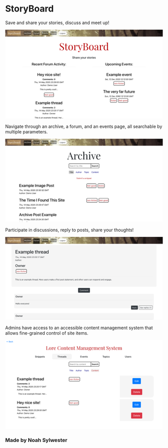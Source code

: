 # StoryBoard
Save and share your stories, discuss and meet up!

![splash image](./README_images/splash.png)

Navigate through an archive, a forum, and an events page, all searchable by multiple parameters.

![archive image](./README_images/archive.png)

Participate in discussions, reply to posts, share your thoughts!

![thread image](./README_images/thread.png)

Admins have access to an accessible content management system that allows fine-grained control of site items.

![cms image](./README_images/cms.png)

### Made by Noah Sylwester
